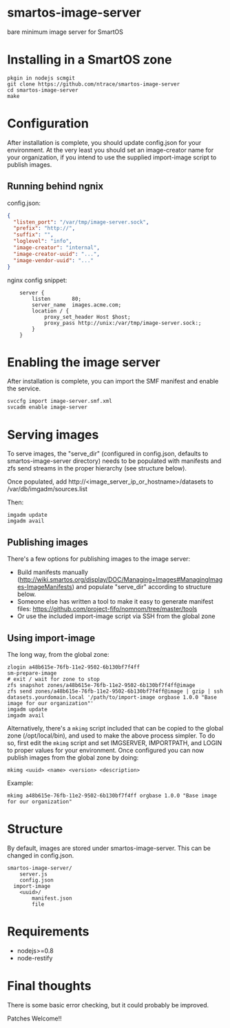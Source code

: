 smartos-image-server
====================

bare minimum image server for SmartOS

# Installing in a SmartOS zone

```
pkgin in nodejs scmgit
git clone https://github.com/ntrace/smartos-image-server
cd smartos-image-server
make
```

# Configuration

After installation is complete, you should update config.json for 
your environment. At the very least you should set an image-creator 
name for your organization, if you intend to use the supplied 
import-image script to publish images.

## Running behind ngnix

config.json:

``` json
{
  "listen_port": "/var/tmp/image-server.sock",
  "prefix": "http://",
  "suffix": "",
  "loglevel": "info",
  "image-creator": "internal",
  "image-creator-uuid": "...",
  "image-vendor-uuid": "..."
}
```

nginx config snippet:

```
    server {
        listen       80;
        server_name  images.acme.com;
        location / {
            proxy_set_header Host $host;
            proxy_pass http://unix:/var/tmp/image-server.sock:;
        }
    }
```

# Enabling the image server

After installation is complete, you can import the SMF manifest 
and enable the service.

```
svccfg import image-server.smf.xml
svcadm enable image-server
```

# Serving images

To serve images, the "serve_dir" (configured in config.json, defaults 
to smartos-image-server directory) needs to be populated with manifests and 
zfs send streams in the proper hierarchy (see structure below). 

Once populated, add http://<image_server_ip_or_hostname>/datasets to /var/db/imgadm/sources.list

Then:

```
imgadm update
imgadm avail
```

## Publishing images

There's a few options for publishing images to the image server:

* Build manifests manually (http://wiki.smartos.org/display/DOC/Managing+Images#ManagingImages-ImageManifests) 
and populate "serve_dir" according to structure below.
* Someone else has written a tool to make it easy to generate manifest files:
https://github.com/project-fifo/nomnom/tree/master/tools
* Or use the included import-image script via SSH from the global zone 

## Using import-image

The long way, from the global zone:

```
zlogin a48b615e-76fb-11e2-9502-6b130bf7f4ff 
sm-prepare-image
# exit / wait for zone to stop
zfs snapshot zones/a48b615e-76fb-11e2-9502-6b130bf7f4ff@image
zfs send zones/a48b615e-76fb-11e2-9502-6b130bf7f4ff@image | gzip | ssh datasets.yourdomain.local '/path/to/import-image orgbase 1.0.0 "Base image for our organization"'
imgadm update
imgadm avail
```

Alternatively, there's a `mkimg` script included that can be copied to the 
global zone (/opt/local/bin), and used to make the above process simpler. To 
do so, first edit the `mkimg` script and set IMGSERVER, IMPORTPATH, and LOGIN 
to proper values for your environment. Once configured you can now publish 
images from the global zone by doing:

`mkimg <uuid> <name> <version> <description>`

Example:
```
mkimg a48b615e-76fb-11e2-9502-6b130bf7f4ff orgbase 1.0.0 "Base image for our organization"
```

# Structure

By default, images are stored under smartos-image-server. This can
be changed in config.json.

```
smartos-image-server/
	server.js
	config.json
  import-image
	<uuid>/
		manifest.json
		file
```

# Requirements

* nodejs>=0.8
* node-restify 

# Final thoughts

There is some basic error checking, but it could probably be improved.

Patches Welcome!!


